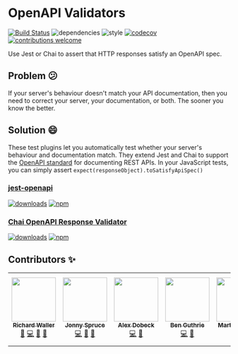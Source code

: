 # OpenAPI Validators

[![Build Status](https://travis-ci.com/openapi-library/OpenAPIValidators.svg?branch=master)](https://travis-ci.com/openapi-library/OpenAPIValidators)
![dependencies](https://img.shields.io/david/openapi-library/OpenAPIValidators)
![style](https://img.shields.io/badge/code%20style-airbnb-ff5a5f.svg)
[![codecov](https://codecov.io/gh/openapi-library/OpenAPIValidators/branch/master/graph/badge.svg)](https://codecov.io/gh/openapi-library/OpenAPIValidators)
[![contributions welcome](https://img.shields.io/badge/contributions-welcome-brightgreen.svg?style=flat)](https://github.com/openapi-library/OpenAPIValidators/blob/master/CONTRIBUTING.md)

Use Jest or Chai to assert that HTTP responses satisfy an OpenAPI spec.

## Problem 😕

If your server's behaviour doesn't match your API documentation, then you need to correct your server, your documentation, or both. The sooner you know the better.

## Solution 😄

These test plugins let you automatically test whether your server's behaviour and documentation match. They extend Jest and Chai to support the [OpenAPI standard](https://swagger.io/docs/specification/about/) for documenting REST APIs. In your JavaScript tests, you can simply assert `expect(responseObject).toSatisfyApiSpec()`

### [jest-openapi](https://github.com/openapi-library/OpenAPIValidators/tree/master/packages/jest-openapi#readme)

[![downloads](https://img.shields.io/npm/dm/jest-openapi)](https://www.npmjs.com/package/jest-openapi)
[![npm](https://img.shields.io/npm/v/jest-openapi.svg)](https://www.npmjs.com/package/jest-openapi)

### [Chai OpenAPI Response Validator](https://github.com/openapi-library/OpenAPIValidators/tree/master/packages/chai-openapi-response-validator#readme)

[![downloads](https://img.shields.io/npm/dm/chai-openapi-response-validator)](https://www.npmjs.com/package/chai-openapi-response-validator)
[![npm](https://img.shields.io/npm/v/chai-openapi-response-validator.svg)](https://www.npmjs.com/package/chai-openapi-response-validator)

## Contributors ✨

<!-- ALL-CONTRIBUTORS-LIST:START - Do not remove or modify this section -->
<!-- prettier-ignore-start -->
<!-- markdownlint-disable -->
<table>
  <tr>
    <td align="center"><a href="https://github.com/rwalle61"><img src="https://avatars1.githubusercontent.com/u/18170169?v=4?s=100" width="100px;" alt=""/><br /><sub><b>Richard Waller</b></sub></a><br /><a href="#maintenance-rwalle61" title="Maintenance">🚧</a> <a href="https://github.com/openapi-library/OpenAPIValidators/commits?author=rwalle61" title="Code">💻</a> <a href="https://github.com/openapi-library/OpenAPIValidators/commits?author=rwalle61" title="Documentation">📖</a> <a href="https://github.com/openapi-library/OpenAPIValidators/pulls?q=is%3Apr+reviewed-by%3Arwalle61" title="Reviewed Pull Requests">👀</a></td>
    <td align="center"><a href="https://github.com/JonnySpruce"><img src="https://avatars3.githubusercontent.com/u/30812276?v=4?s=100" width="100px;" alt=""/><br /><sub><b>Jonny Spruce</b></sub></a><br /><a href="https://github.com/openapi-library/OpenAPIValidators/commits?author=JonnySpruce" title="Code">💻</a> <a href="https://github.com/openapi-library/OpenAPIValidators/commits?author=JonnySpruce" title="Documentation">📖</a> <a href="https://github.com/openapi-library/OpenAPIValidators/pulls?q=is%3Apr+reviewed-by%3AJonnySpruce" title="Reviewed Pull Requests">👀</a></td>
    <td align="center"><a href="https://github.com/AlexDobeck"><img src="https://avatars2.githubusercontent.com/u/10519388?v=4?s=100" width="100px;" alt=""/><br /><sub><b>Alex Dobeck</b></sub></a><br /><a href="https://github.com/openapi-library/OpenAPIValidators/commits?author=AlexDobeck" title="Code">💻</a> <a href="https://github.com/openapi-library/OpenAPIValidators/issues?q=author%3AAlexDobeck" title="Bug reports">🐛</a></td>
    <td align="center"><a href="https://github.com/BenGu3"><img src="https://avatars2.githubusercontent.com/u/7105857?v=4?s=100" width="100px;" alt=""/><br /><sub><b>Ben Guthrie</b></sub></a><br /><a href="https://github.com/openapi-library/OpenAPIValidators/commits?author=BenGu3" title="Code">💻</a> <a href="https://github.com/openapi-library/OpenAPIValidators/issues?q=author%3ABenGu3" title="Bug reports">🐛</a></td>
    <td align="center"><a href="https://martijnvegter.com/"><img src="https://avatars3.githubusercontent.com/u/25134477?v=4?s=100" width="100px;" alt=""/><br /><sub><b>Martijn Vegter</b></sub></a><br /><a href="https://github.com/openapi-library/OpenAPIValidators/commits?author=mvegter" title="Code">💻</a></td>
    <td align="center"><a href="https://github.com/ludeknovy"><img src="https://avatars1.githubusercontent.com/u/13610612?v=4?s=100" width="100px;" alt=""/><br /><sub><b>Ludek</b></sub></a><br /><a href="https://github.com/openapi-library/OpenAPIValidators/commits?author=ludeknovy" title="Code">💻</a> <a href="https://github.com/openapi-library/OpenAPIValidators/issues?q=author%3Aludeknovy" title="Bug reports">🐛</a></td>
    <td align="center"><a href="https://github.com/tgiardina"><img src="https://avatars1.githubusercontent.com/u/37459104?v=4?s=100" width="100px;" alt=""/><br /><sub><b>Tommy Giardina</b></sub></a><br /><a href="https://github.com/openapi-library/OpenAPIValidators/commits?author=tgiardina" title="Code">💻</a> <a href="https://github.com/openapi-library/OpenAPIValidators/issues?q=author%3Atgiardina" title="Bug reports">🐛</a></td>
  </tr>
</table>

<!-- markdownlint-restore -->
<!-- prettier-ignore-end -->

<!-- ALL-CONTRIBUTORS-LIST:END -->
